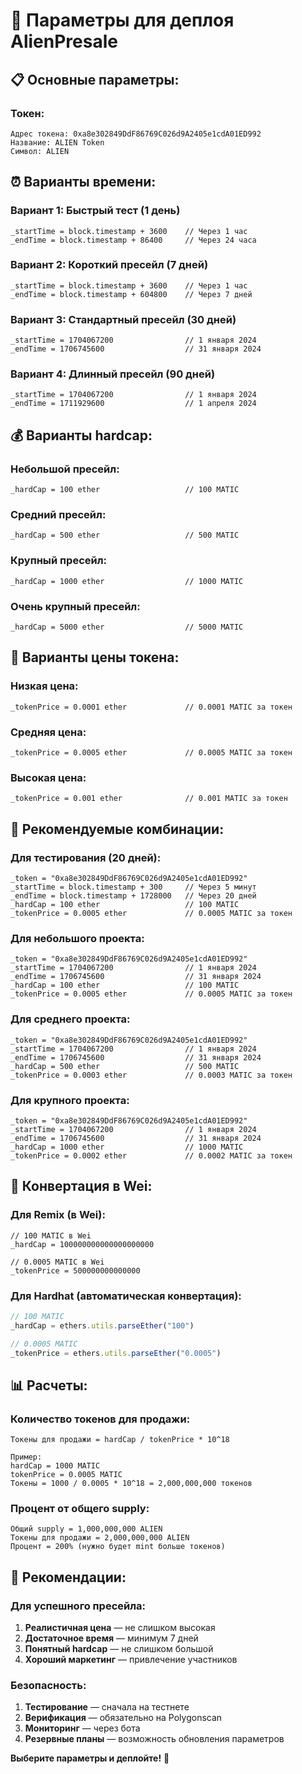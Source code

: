# 🚀 Параметры для деплоя AlienPresale

## 📋 **Основные параметры:**

### **Токен:**
```
Адрес токена: 0xa8e302849DdF86769C026d9A2405e1cdA01ED992
Название: ALIEN Token
Символ: ALIEN
```

## ⏰ **Варианты времени:**

### **Вариант 1: Быстрый тест (1 день)**
```solidity
_startTime = block.timestamp + 3600    // Через 1 час
_endTime = block.timestamp + 86400     // Через 24 часа
```

### **Вариант 2: Короткий пресейл (7 дней)**
```solidity
_startTime = block.timestamp + 3600    // Через 1 час
_endTime = block.timestamp + 604800    // Через 7 дней
```

### **Вариант 3: Стандартный пресейл (30 дней)**
```solidity
_startTime = 1704067200                // 1 января 2024
_endTime = 1706745600                  // 31 января 2024
```

### **Вариант 4: Длинный пресейл (90 дней)**
```solidity
_startTime = 1704067200                // 1 января 2024
_endTime = 1711929600                  // 1 апреля 2024
```

## 💰 **Варианты hardcap:**

### **Небольшой пресейл:**
```solidity
_hardCap = 100 ether                   // 100 MATIC
```

### **Средний пресейл:**
```solidity
_hardCap = 500 ether                   // 500 MATIC
```

### **Крупный пресейл:**
```solidity
_hardCap = 1000 ether                  // 1000 MATIC
```

### **Очень крупный пресейл:**
```solidity
_hardCap = 5000 ether                  // 5000 MATIC
```

## 💎 **Варианты цены токена:**

### **Низкая цена:**
```solidity
_tokenPrice = 0.0001 ether             // 0.0001 MATIC за токен
```

### **Средняя цена:**
```solidity
_tokenPrice = 0.0005 ether             // 0.0005 MATIC за токен
```

### **Высокая цена:**
```solidity
_tokenPrice = 0.001 ether              // 0.001 MATIC за токен
```

## 🎯 **Рекомендуемые комбинации:**

### **Для тестирования (20 дней):**
```solidity
_token = "0xa8e302849DdF86769C026d9A2405e1cdA01ED992"
_startTime = block.timestamp + 300     // Через 5 минут
_endTime = block.timestamp + 1728000   // Через 20 дней
_hardCap = 100 ether                   // 100 MATIC
_tokenPrice = 0.0005 ether             // 0.0005 MATIC за токен
```

### **Для небольшого проекта:**
```solidity
_token = "0xa8e302849DdF86769C026d9A2405e1cdA01ED992"
_startTime = 1704067200                // 1 января 2024
_endTime = 1706745600                  // 31 января 2024
_hardCap = 100 ether                   // 100 MATIC
_tokenPrice = 0.0005 ether             // 0.0005 MATIC за токен
```

### **Для среднего проекта:**
```solidity
_token = "0xa8e302849DdF86769C026d9A2405e1cdA01ED992"
_startTime = 1704067200                // 1 января 2024
_endTime = 1706745600                  // 31 января 2024
_hardCap = 500 ether                   // 500 MATIC
_tokenPrice = 0.0003 ether             // 0.0003 MATIC за токен
```

### **Для крупного проекта:**
```solidity
_token = "0xa8e302849DdF86769C026d9A2405e1cdA01ED992"
_startTime = 1704067200                // 1 января 2024
_endTime = 1706745600                  // 31 января 2024
_hardCap = 1000 ether                  // 1000 MATIC
_tokenPrice = 0.0002 ether             // 0.0002 MATIC за токен
```

## 🔧 **Конвертация в Wei:**

### **Для Remix (в Wei):**
```solidity
// 100 MATIC в Wei
_hardCap = 100000000000000000000

// 0.0005 MATIC в Wei
_tokenPrice = 500000000000000
```

### **Для Hardhat (автоматическая конвертация):**
```javascript
// 100 MATIC
_hardCap = ethers.utils.parseEther("100")

// 0.0005 MATIC
_tokenPrice = ethers.utils.parseEther("0.0005")
```

## 📊 **Расчеты:**

### **Количество токенов для продажи:**
```
Токены для продажи = hardCap / tokenPrice * 10^18

Пример:
hardCap = 1000 MATIC
tokenPrice = 0.0005 MATIC
Токены = 1000 / 0.0005 * 10^18 = 2,000,000,000 токенов
```

### **Процент от общего supply:**
```
Общий supply = 1,000,000,000 ALIEN
Токены для продажи = 2,000,000,000 ALIEN
Процент = 200% (нужно будет mint больше токенов)
```

## 🎯 **Рекомендации:**

### **Для успешного пресейла:**
1. **Реалистичная цена** — не слишком высокая
2. **Достаточное время** — минимум 7 дней
3. **Понятный hardcap** — не слишком большой
4. **Хороший маркетинг** — привлечение участников

### **Безопасность:**
1. **Тестирование** — сначала на тестнете
2. **Верификация** — обязательно на Polygonscan
3. **Мониторинг** — через бота
4. **Резервные планы** — возможность обновления параметров

**Выберите параметры и деплойте!** 🚀 